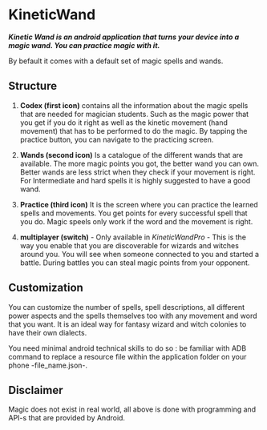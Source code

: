 # KineticWand

***Kinetic Wand is an android application that turns your device into a magic wand. 
You can practice magic with it.***

By befault it comes with a default set of magic spells and wands.

## Structure

1. __Codex (first icon)__
contains all the information about the magic spells that are needed for magician students. Such as the magic power that you get if you do it right as well as the kinetic movement (hand movement) that has to be performed
to do the magic. By tapping the practice button, you can navigate to the practicing screen.

2. __Wands (second icon)__
Is a catalogue of the different wands that are available. The more magic points you got, the better wand you can own. Better wands are less strict when they check if your movement is right.
For Intermediate and hard spells it is highly suggested to have a good wand.

3. __Practice (third icon)__
It is the screen where you can practice the learned spells and movements. 
You get points for every successful spell that you do. Magic speels only work if the word and the movement is right.

4. __multiplayer (switch)__ - Only available in _KineticWandPro_ - 
This is the way you enable that you are discoverable for wizards and witches around you.
You will see when someone connected to you and started a battle. During battles you can steal magic points from your opponent. 

## Customization
You can customize the number of spells, spell descriptions, all different power aspects and the spells themselves too with any movement and word that you want.
It is an ideal way for fantasy wizard and witch colonies to have their own dialects. 

You need minimal android technical skills to do so : be familiar with ADB command to replace a resource file within the application folder on your phone -file_name.json-.

## Disclaimer
Magic does not exist in real world, all above is done with programming and API-s that are provided by Android.

